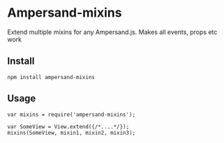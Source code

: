 # Ampersand-mixins

Extend multiple mixins for any Ampersand.js. Makes all events, props etc work

## Install

```
npm install ampersand-mixins
```

## Usage

```
var mixins = require('ampersand-mixins');

var SomeView = View.extend({/*....*/});
mixins(SomeView, mixin1, mixin2, mixin3);
```

